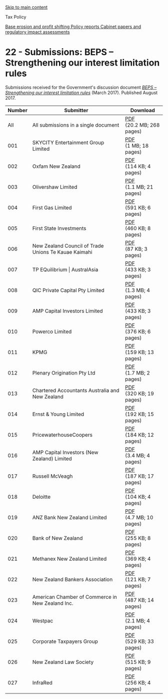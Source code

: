[Skip to main content](#main-content-tp)

Tax Policy

[Base erosion and profit shifting Policy reports Cabinet papers and regulatory impact assessments](/publications/2017/2017-other-beps "2017-other-beps")

22 - Submissions: BEPS – Strengthening our interest limitation rules
====================================================================

Submissions received for the Government's discussion document [_BEPS – Strengthening our interest limitation rules_](/publications/2017/2017-dd-beps-interest-limitation)
 (March 2017). Published August 2017.

| Number | Submitter | Download |
| --- | --- | --- |
| All | All submissions in a single document | [PDF](/-/media/project/ir/tp/publications/2017/2017-other-beps/index-beps-documents/2017-other-beps-22-submissions-interest-all-pdf.pdf?sc_lang=en&modified=20200910082531&hash=DA21B2292FE8EDBCD1409F5E55A4626B)<br> (20.2 MB; 268 pages) |
| 001 | SKYCITY Entertainment Group Limited | [PDF](/-/media/project/ir/tp/publications/2017/2017-other-beps/22-submissions-interest-limitation-rules/2017-other-beps-22-submissions-interest-001-skycity-pdf.pdf?sc_lang=en&modified=20200910082722&hash=A577714232AE7465477642E567FBEA51)<br> (1 MB; 18 pages) |
| 002 | Oxfam New Zealand | [PDF](/-/media/project/ir/tp/publications/2017/2017-other-beps/22-submissions-interest-limitation-rules/2017-other-beps-22-submissions-interest-002-oxfam-pdf.pdf?sc_lang=en&modified=20200910082723&hash=6A8EB51DB9318C9D9F419ECC833783AA)<br> (114 KB; 4 pages) |
| 003 | Olivershaw Limited | [PDF](/-/media/project/ir/tp/publications/2017/2017-other-beps/22-submissions-interest-limitation-rules/2017-other-beps-22-submissions-interest-003-olivershaw-pdf.pdf?sc_lang=en&modified=20200910082725&hash=C142FCFEA0CCFCFAD984A427F482CD9E)<br> (1.1 MB; 21 pages) |
| 004 | First Gas Limited | [PDF](/-/media/project/ir/tp/publications/2017/2017-other-beps/22-submissions-interest-limitation-rules/2017-other-beps-22-submissions-interest-004-first-gas-pdf.pdf?sc_lang=en&modified=20200910082727&hash=D699768A6A9E864C3211C147BDA8AF80)<br> (591 KB; 6 pages) |
| 005 | First State Investments | [PDF](/-/media/project/ir/tp/publications/2017/2017-other-beps/22-submissions-interest-limitation-rules/2017-other-beps-22-submissions-interest-005-first-state-investments-pdf.pdf?sc_lang=en&modified=20200910082729&hash=9C3DC97766AF8C7A63AE7E00AB0E9C7D)<br> (460 KB; 8 pages) |
| 006 | New Zealand Council of Trade Unions Te Kauae Kaimahi | [PDF](/-/media/project/ir/tp/publications/2017/2017-other-beps/22-submissions-interest-limitation-rules/2017-other-beps-22-submissions-interest-006-nzctu-pdf.pdf?sc_lang=en&modified=20200910082730&hash=87633A56383B6285BDF3F7A18AA34D2B)<br> (87 KB; 3 pages) |
| 007 | TP EQuilibrium \| AustralAsia | [PDF](/-/media/project/ir/tp/publications/2017/2017-other-beps/22-submissions-interest-limitation-rules/2017-other-beps-22-submissions-interest-007-tpeq-pdf.pdf?sc_lang=en&modified=20200910082732&hash=3D35EDD6178ADDA5C21B831B05C874B0)<br> (433 KB; 3 pages) |
| 008 | QIC Private Capital Pty Limited | [PDF](/-/media/project/ir/tp/publications/2017/2017-other-beps/22-submissions-interest-limitation-rules/2017-other-beps-22-submissions-interest-008-qic-pdf.pdf?sc_lang=en&modified=20200910082734&hash=A2D29989FA34CEE585E5B6E4A5E9338F)<br> (1.3 MB; 4 pages) |
| 009 | AMP Capital Investors Limited | [PDF](/-/media/project/ir/tp/publications/2017/2017-other-beps/22-submissions-interest-limitation-rules/2017-other-beps-22-submissions-interest-009-amp-capital-pdf.pdf?sc_lang=en&modified=20200910082736&hash=3D2DCA90629F0453FC82CE7F8F7C7B83)<br> (433 KB; 3 pages) |
| 010 | Powerco Limited | [PDF](/-/media/project/ir/tp/publications/2017/2017-other-beps/22-submissions-interest-limitation-rules/2017-other-beps-22-submissions-interest-010-powerco-pdf.pdf?sc_lang=en&modified=20200910082737&hash=86E906CA7B0320FA7068434829F97B95)<br> (376 KB; 6 pages) |
| 011 | KPMG | [PDF](/-/media/project/ir/tp/publications/2017/2017-other-beps/22-submissions-interest-limitation-rules/2017-other-beps-22-submissions-interest-011-kpmg-pdf.pdf?sc_lang=en&modified=20200910082739&hash=77DB3F4757122898069CD9652880DD3E)<br> (159 KB; 13 pages) |
| 012 | Plenary Origination Pty Ltd | [PDF](/-/media/project/ir/tp/publications/2017/2017-other-beps/22-submissions-interest-limitation-rules/2017-other-beps-22-submissions-interest-012-plenary-pdf.pdf?sc_lang=en&modified=20200910082742&hash=9F93F570E8B7633920ED39AC14EE5852)<br> (1.7 MB; 2 pages) |
| 013 | Chartered Accountants Australia and New Zealand | [PDF](/-/media/project/ir/tp/publications/2017/2017-other-beps/22-submissions-interest-limitation-rules/2017-other-beps-22-submissions-interest-013-ca-anz-pdf.pdf?sc_lang=en&modified=20200910082744&hash=ABAD55B05AA2E79A2F98F5FF68A29421)<br> (320 KB; 19 pages) |
| 014 | Ernst & Young Limited | [PDF](/-/media/project/ir/tp/publications/2017/2017-other-beps/22-submissions-interest-limitation-rules/2017-other-beps-22-submissions-interest-014-ey-pdf.pdf?sc_lang=en&modified=20200910082745&hash=23549E18ED08A9479DDC5175EE13BC83)<br> (192 KB; 15 pages) |
| 015 | PricewaterhouseCoopers | [PDF](/-/media/project/ir/tp/publications/2017/2017-other-beps/22-submissions-interest-limitation-rules/2017-other-beps-22-submissions-interest-015-pwc-pdf.pdf?sc_lang=en&modified=20200910082746&hash=F26CF98996E951A8AA173F6872FD746F)<br> (184 KB; 12 pages) |
| 016 | AMP Capital Investors (New Zealand) Limited | [PDF](/-/media/project/ir/tp/publications/2017/2017-other-beps/22-submissions-interest-limitation-rules/2017-other-beps-22-submissions-interest-016-amp-capital-nz-pdf.pdf?sc_lang=en&modified=20200910082752&hash=076BE5F49263FEE8A9D809CBED28B478)<br> (3.4 MB; 4 pages) |
| 017 | Russell McVeagh | [PDF](/-/media/project/ir/tp/publications/2017/2017-other-beps/22-submissions-interest-limitation-rules/2017-other-beps-22-submissions-interest-017-russell-mcveagh-pdf.pdf?sc_lang=en&modified=20200910082753&hash=272409C54C69C0ABABA4FF406AF77354)<br> (187 KB; 17 pages) |
| 018 | Deloitte | [PDF](/-/media/project/ir/tp/publications/2017/2017-other-beps/22-submissions-interest-limitation-rules/2017-other-beps-22-submissions-interest-018-deloitte-pdf.pdf?sc_lang=en&modified=20200910082755&hash=E07C17854A2E71D8DC7E813220B823E9)<br> (104 KB; 4 pages) |
| 019 | ANZ Bank New Zealand Limited | [PDF](/-/media/project/ir/tp/publications/2017/2017-other-beps/22-submissions-interest-limitation-rules/2017-other-beps-22-submissions-interest-019-anz-pdf.pdf?sc_lang=en&modified=20200910082802&hash=744AA941EBB25CFEB3EB16C23FE00DAA)<br> (4.7 MB; 10 pages) |
| 020 | Bank of New Zealand | [PDF](/-/media/project/ir/tp/publications/2017/2017-other-beps/22-submissions-interest-limitation-rules/2017-other-beps-22-submissions-interest-020-bnz-pdf.pdf?sc_lang=en&modified=20200910082803&hash=7A98AC80656D1459BB64D10D20E8C0ED)<br> (255 KB; 8 pages) |
| 021 | Methanex New Zealand Limited | [PDF](/-/media/project/ir/tp/publications/2017/2017-other-beps/22-submissions-interest-limitation-rules/2017-other-beps-22-submissions-interest-021-methanex-pdf.pdf?sc_lang=en&modified=20200910082805&hash=69309E4A58404D6797D6AC50C4777815)<br> (369 KB; 4 pages) |
| 022 | New Zealand Bankers Association | [PDF](/-/media/project/ir/tp/publications/2017/2017-other-beps/22-submissions-interest-limitation-rules/2017-other-beps-22-submissions-interest-022-nzba-pdf.pdf?sc_lang=en&modified=20200910082806&hash=BA64CCAC813B6C9443EB571080563349)<br> (121 KB; 7 pages) |
| 023 | American Chamber of Commerce in New Zealand Inc. | [PDF](/-/media/project/ir/tp/publications/2017/2017-other-beps/22-submissions-interest-limitation-rules/2017-other-beps-22-submissions-interest-023-amcham-pdf.pdf?sc_lang=en&modified=20200910082808&hash=0DBF6333F43FA04CA3BE94E0205CE9A6)<br> (487 KB; 14 pages) |
| 024 | Westpac | [PDF](/-/media/project/ir/tp/publications/2017/2017-other-beps/22-submissions-interest-limitation-rules/2017-other-beps-22-submissions-interest-024-westpac-pdf.pdf?sc_lang=en&modified=20200910082811&hash=DE6A119424B84F7D4556670061425D82)<br> (2.1 MB; 4 pages) |
| 025 | Corporate Taxpayers Group | [PDF](/-/media/project/ir/tp/publications/2017/2017-other-beps/22-submissions-interest-limitation-rules/2017-other-beps-22-submissions-interest-025-ctg-pdf.pdf?sc_lang=en&modified=20200910082813&hash=009159349D72417E2652A2CDE5F62E93)<br> (529 KB; 33 pages) |
| 026 | New Zealand Law Society | [PDF](/-/media/project/ir/tp/publications/2017/2017-other-beps/22-submissions-interest-limitation-rules/2017-other-beps-22-submissions-interest-026-nzls-pdf.pdf?sc_lang=en&modified=20200910082815&hash=8F3A2B8CD34C1B2215EA0B5551AF0C1C)<br> (515 KB; 9 pages) |
| 027 | InfraRed | [PDF](/-/media/project/ir/tp/publications/2017/2017-other-beps/22-submissions-interest-limitation-rules/2017-other-beps-22-submissions-interest-027-infrared-pdf.pdf?sc_lang=en&modified=20200910082816&hash=2485A17CDB3073A31F64132B4C8D087B)<br> (256 KB; 4 pages) |